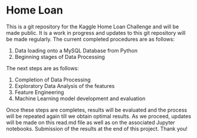 # Home Loan
This is a git repository for the Kaggle Home Loan Challenge and will be made public. It is a work in progress and updates to this git repository will be made regularly. The current completed procedures are as follows:

1) Data loading onto a MySQL Database from Python
2) Beginning stages of Data Processing

The next steps are as follows:

1) Completion of Data Processing
2) Exploratory Data Analysis of the features
3) Feature Engineering
4) Machine Learning model development and evaluation

Once these steps are completes, results will be evaluated and the process will be repeated again till we obtain optimal results. As we proceed, updates will be made on this read.md file as well as on the associated Jupyter notebooks. Submission of the results at the end of this project. Thank you!
